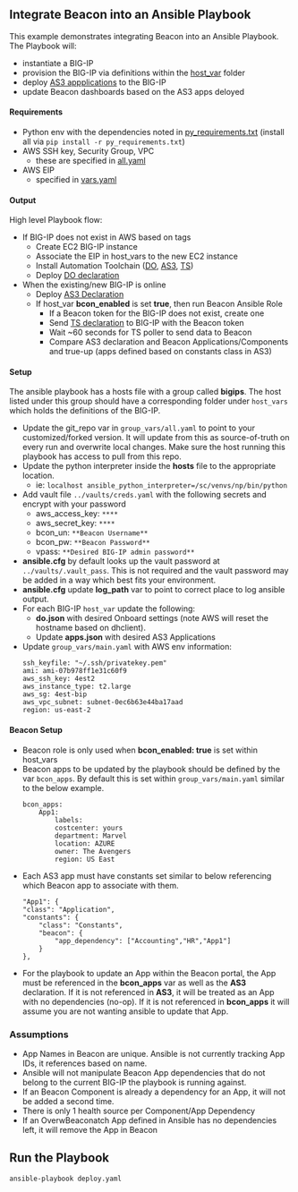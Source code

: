 ## Integrate Beacon into an Ansible Playbook

This example demonstrates integrating Beacon into an Ansible Playbook.  The Playbook will:
- instantiate a BIG-IP
- provision the BIG-IP via definitions within the [host_var](https://github.com/f5devcentral/f5-beacon/tree/master/examples/ansible-integration/host_vars) folder
- deploy [AS3 appplications](https://github.com/f5devcentral/f5-beacon/blob/master/examples/ansible-integration/host_vars/localhost/apps.json) to the BIG-IP
- update Beacon dashboards based on the AS3 apps deloyed

#### Requirements

- Python env with the dependencies noted in [py_requirements.txt](https://github.com/f5devcentral/f5-beacon/blob/master/examples/ansible-integration/py_requirements.txt) (install all via `pip install -r py_requirements.txt`)
- AWS SSH key, Security Group, VPC
  - these are specified in [all.yaml](https://github.com/f5devcentral/f5-beacon/blob/master/examples/ansible-integration/group_vars/all.yaml)
- AWS EIP
  - specified in [vars.yaml](https://github.com/f5devcentral/f5-beacon/blob/master/examples/ansible-integration/host_vars/localhost/vars.yaml)

#### Output

High level Playbook flow:

- If BIG-IP does not exist in AWS based on tags
  - Create EC2 BIG-IP instance
  - Associate the EIP in host_vars to the new EC2 instance
  - Install Automation Toolchain ([DO](https://github.com/F5Networks/f5-declarative-onboarding), [AS3](https://github.com/F5Networks/f5-appsvcs-extension), [TS](https://github.com/F5Networks/f5-telemetry-streaming))
  - Deploy [DO declaration](https://github.com/f5devcentral/f5-beacon/blob/master/examples/ansible-integration/host_vars/localhost/do.json)
- When the existing/new BIG-IP is online
  - Deploy [AS3 Declaration](https://github.com/f5devcentral/f5-beacon/blob/master/examples/ansible-integration/host_vars/localhost/apps.json)
  - If host_var **bcon_enabled** is set **true**, then run Beacon Ansible Role
    - If a Beacon token for the BIG-IP does not exist, create one
    - Send [TS declaration](https://github.com/f5devcentral/f5-beacon/blob/master/examples/ansible-integration/host_vars/localhost/ts.json) to BIG-IP with the Beacon token
    - Wait ~60 seconds for TS poller to send data to Beacon
    - Compare AS3 declaration and Beacon Applications/Components and true-up (apps defined based on constants class in AS3)

#### Setup

The ansible playbook has a hosts file with a group called **bigips**. The host listed under this group should have a corresponding folder under `host_vars` which holds the definitions of the BIG-IP.

- Update the git_repo var in `group_vars/all.yaml` to point to your customized/forked version. It will update from this as source-of-truth on every run and overwrite local changes. Make sure the host running this playbook has access to pull from this repo.
- Update the python interpreter inside the **hosts** file to the appropriate location.
  - ie: `localhost ansible_python_interpreter=/sc/venvs/np/bin/python`
- Add vault file `../vaults/creds.yaml` with the following secrets and encrypt with your password
  - aws_access_key: `****`
  - aws_secret_key: `****`
  - bcon_un: `**Beacon Username**`
  - bcon_pw: `**Beacon Password**`
  - vpass: `**Desired BIG-IP admin password**`
- **ansible.cfg** by default looks up the vault password at `../vaults/.vault_pass`. This is not required and the vault password may be added in a way which best fits your environment.
- **ansible.cfg** update **log_path** var to point to correct place to log ansible output.
- For each BIG-IP `host_var` update the following:
  - **do.json** with desired Onboard settings (note AWS will reset the hostname based on dhclient).
  - Update **apps.json** with desired AS3 Applications
- Update `group_vars/main.yaml` with AWS env information:
  ```
  ssh_keyfile: "~/.ssh/privatekey.pem"
  ami: ami-07b978ff1e31c60f9
  aws_ssh_key: 4est2
  aws_instance_type: t2.large
  aws_sg: 4est-bip
  aws_vpc_subnet: subnet-0ec6b63e44ba17aad
  region: us-east-2
  ```

#### Beacon Setup

- Beacon role is only used when **bcon_enabled: true** is set within host_vars
- Beacon apps to be updated by the playbook should be defined by the var `bcon_apps`. By default this is set within `group_vars/main.yaml` similar to the below example.
  ```
  bcon_apps:
      App1:
          labels:
          costcenter: yours
          department: Marvel
          location: AZURE
          owner: The Avengers
          region: US East
  ```
- Each AS3 app must have constants set similar to below referencing which Beacon app to associate with them.
  ```
  "App1": {
  "class": "Application",
  "constants": {
      "class": "Constants",
      "beacon": {
          "app_dependency": ["Accounting","HR","App1"]
      }
  },
  ```
- For the playbook to update an App within the Beacon portal, the App must be referenced in the **bcon_apps** var as well as the **AS3** declaration. If it is not referenced in **AS3**, it will be treated as an App with no dependencies (no-op). If it is not referenced in **bcon_apps** it will assume you are not wanting ansible to update that App.

### Assumptions

- App Names in Beacon are unique. Ansible is not currently tracking App IDs, it references based on name.
- Ansible will not manipulate Beacon App dependencies that do not belong to the current BIG-IP the playbook is running against.
- If an Beacon Component is already a dependency for an App, it will not be added a second time.
- There is only 1 health source per Component/App Dependency
- If an OverwBeaconatch App defined in Ansible has no dependencies left, it will remove the App in Beacon

## Run the Playbook

```shell
ansible-playbook deploy.yaml
```
